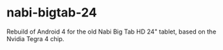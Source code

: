 # nabi-bigtab-24
Rebuild of Android 4 for the old Nabi Big Tab HD 24" tablet, based on the Nvidia Tegra 4 chip.
